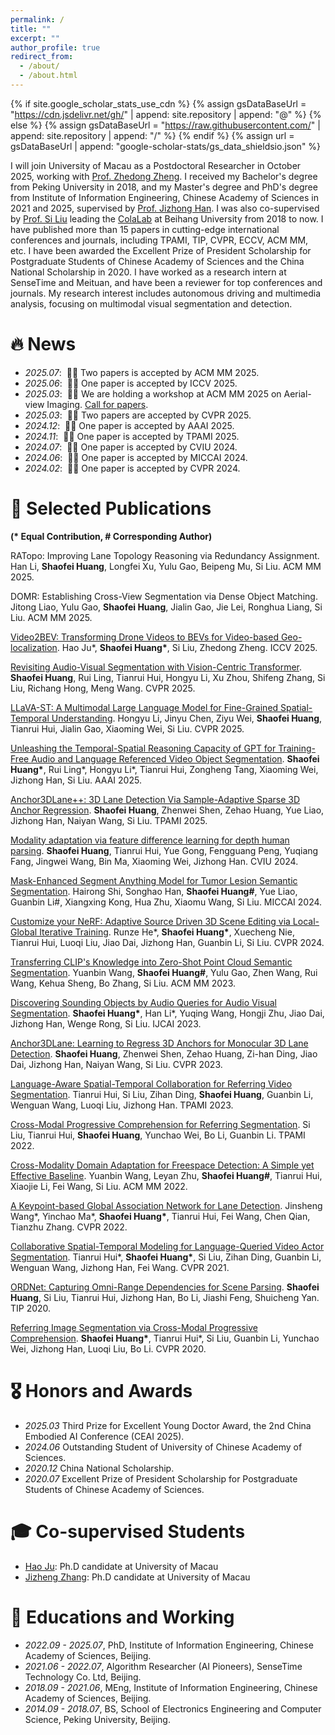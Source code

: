 ```yaml
---
permalink: /
title: ""
excerpt: ""
author_profile: true
redirect_from: 
  - /about/
  - /about.html
---
```


{% if site.google_scholar_stats_use_cdn %}
{% assign gsDataBaseUrl = "https://cdn.jsdelivr.net/gh/" | append: site.repository | append: "@" %}
{% else %}
{% assign gsDataBaseUrl = "https://raw.githubusercontent.com/" | append: site.repository | append: "/" %}
{% endif %}
{% assign url = gsDataBaseUrl | append: "google-scholar-stats/gs_data_shieldsio.json" %}

<span class='anchor' id='about-me'></span>
I will join University of Macau as a Postdoctoral Researcher in October 2025, working with [Prof. Zhedong Zheng](https://www.zdzheng.xyz/). I received my Bachelor's degree from Peking University in 2018, and my Master's degree and PhD's degree from Institute of Information Engineering, Chinese Academy of Sciences in 2021 and 2025, supervised by [Prof. Jizhong Han](https://people.ucas.ac.cn/~hjz). I was also co-supervised by [Prof. Si Liu](https://scholar.google.com/citations?user=-QtVtNEAAAAJ) leading the [ColaLab](https://www.colalab.net/) at Beihang University from 2018 to now. I have published more than 15 papers in cutting-edge international conferences and journals, including TPAMI, TIP, CVPR, ECCV, ACM MM, etc. I have been awarded the Excellent Prize of President Scholarship for Postgraduate Students of Chinese Academy of Sciences and the China National Scholarship in 2020. I have worked as a research intern at SenseTime and Meituan, and have been a reviewer for top conferences and journals. My research interest includes autonomous driving and multimedia analysis, focusing on multimodal visual segmentation and detection.

# 🔥 News
- *2025.07*: &nbsp;🎉🎉 Two papers is accepted by ACM MM 2025.
- *2025.06*: &nbsp;🎉🎉 One paper is accepted by ICCV 2025.
- *2025.03*: &nbsp;🎉🎉 We are holding a workshop at ACM MM 2025 on Aerial-view Imaging. [Call for papers](https://www.zdzheng.xyz/ACMMM2025Workshop-UAV/).
- *2025.03*: &nbsp;🎉🎉 Two papers are accepted by CVPR 2025.
- *2024.12*: &nbsp;🎉🎉 One paper is accepted by AAAI 2025.
- *2024.11*: &nbsp;🎉🎉 One paper is accepted by TPAMI 2025.
- *2024.07*: &nbsp;🎉🎉 One paper is accepted by CVIU 2024.
- *2024.06*: &nbsp;🎉🎉 One paper is accepted by MICCAI 2024.
- *2024.02*: &nbsp;🎉🎉 One paper is accepted by CVPR 2024.

# 📝 Selected Publications
**(\* Equal Contribution, \# Corresponding Author)**

RATopo: Improving Lane Topology Reasoning via Redundancy Assignment. Han Li, **Shaofei Huang**, Longfei Xu, Yulu Gao, Beipeng Mu, Si Liu. ACM MM 2025.

DOMR: Establishing Cross-View Segmentation via Dense Object Matching. Jitong Liao, Yulu Gao, **Shaofei Huang**, Jialin Gao, Jie Lei, Ronghua Liang, Si Liu. ACM MM 2025.

[Video2BEV: Transforming Drone Videos to BEVs for Video-based Geo-localization](https://arxiv.org/pdf/2411.13610). Hao Ju\*, **Shaofei Huang\***, Si Liu, Zhedong Zheng. ICCV 2025.

[Revisiting Audio-Visual Segmentation with Vision-Centric Transformer](https://openaccess.thecvf.com/content/CVPR2025/papers/Huang_Revisiting_Audio-Visual_Segmentation_with_Vision-Centric_Transformer_CVPR_2025_paper.pdf). **Shaofei Huang**, Rui Ling, Tianrui Hui, Hongyu Li, Xu Zhou, Shifeng Zhang, Si Liu, Richang Hong, Meng Wang. CVPR 2025.

[LLaVA-ST: A Multimodal Large Language Model for Fine-Grained Spatial-Temporal Understanding](https://arxiv.org/abs/2501.08282). Hongyu Li, Jinyu Chen, Ziyu Wei, **Shaofei Huang**, Tianrui Hui, Jialin Gao, Xiaoming Wei, Si Liu. CVPR 2025.

[Unleashing the Temporal-Spatial Reasoning Capacity of GPT for Training-Free Audio and Language Referenced Video Object Segmentation](https://arxiv.org/pdf/2408.15876). **Shaofei Huang\***, Rui Ling\*, Hongyu Li\*, Tianrui Hui, Zongheng Tang, Xiaoming Wei, Jizhong Han, Si Liu. AAAI 2025.

[Anchor3DLane++: 3D Lane Detection Via Sample-Adaptive Sparse 3D Anchor Regression](https://ieeexplore.ieee.org/document/10771714). **Shaofei Huang**, Zhenwei Shen, Zehao Huang, Yue Liao, Jizhong Han, Naiyan Wang, Si Liu. TPAMI 2025.

[Modality adaptation via feature difference learning for depth human parsing](https://www.sciencedirect.com/science/article/pii/S1077314224001516). **Shaofei Huang**, Tianrui Hui, Yue Gong, Fengguang Peng, Yuqiang Fang, Jingwei Wang, Bin Ma, Xiaoming Wei, Jizhong Han. CVIU 2024.

[Mask-Enhanced Segment Anything Model for Tumor Lesion Semantic Segmentation](https://arxiv.org/pdf/2403.05912). Hairong Shi, Songhao Han, **Shaofei Huang\#**, Yue Liao, Guanbin Li\#, Xiangxing Kong, Hua Zhu, Xiaomu Wang, Si Liu. MICCAI 2024.

[Customize your NeRF: Adaptive Source Driven 3D Scene Editing via Local-Global Iterative Training](https://arxiv.org/pdf/2312.01663). Runze He\*, **Shaofei Huang\***, Xuecheng Nie, Tianrui Hui, Luoqi Liu, Jiao Dai, Jizhong Han, Guanbin Li, Si Liu. CVPR 2024.

[Transferring CLIP's Knowledge into Zero-Shot Point Cloud Semantic Segmentation](https://arxiv.org/pdf/2312.07221). Yuanbin Wang, **Shaofei Huang\#**, Yulu Gao, Zhen Wang, Rui Wang, Kehua Sheng, Bo Zhang, Si Liu. ACM MM 2023.

[Discovering Sounding Objects by Audio Queries for Audio Visual Segmentation](https://arxiv.org/pdf/2309.09501). **Shaofei Huang\***, Han Li\*, Yuqing Wang, Hongji Zhu, Jiao Dai, Jizhong Han, Wenge Rong, Si Liu. IJCAI 2023.

[Anchor3DLane: Learning to Regress 3D Anchors for Monocular 3D Lane Detection](https://arxiv.org/pdf/2301.02371). **Shaofei Huang**, Zhenwei Shen, Zehao Huang, Zi-han Ding, Jiao Dai, Jizhong Han, Naiyan Wang, Si Liu. CVPR 2023.

[Language-Aware Spatial-Temporal Collaboration for Referring Video Segmentation](https://ieeexplore.ieee.org/document/10013778). Tianrui Hui, Si Liu, Zihan Ding, **Shaofei Huang**, Guanbin Li, Wenguan Wang, Luoqi Liu, Jizhong Han. TPAMI 2023.

[Cross-Modal Progressive Comprehension for Referring Segmentation](https://arxiv.org/pdf/2105.07175). Si Liu, Tianrui Hui, **Shaofei Huang**, Yunchao Wei, Bo Li, Guanbin Li. TPAMI 2022.

[Cross-Modality Domain Adaptation for Freespace Detection: A Simple yet Effective Baseline](https://arxiv.org/pdf/2210.02991). Yuanbin Wang, Leyan Zhu, **Shaofei Huang\#**, Tianrui Hui, Xiaojie Li, Fei Wang, Si Liu. ACM MM 2022.

[A Keypoint-based Global Association Network for Lane Detection](https://arxiv.org/pdf/2204.07335). Jinsheng Wang\*, Yinchao Ma\*, **Shaofei Huang\***, Tianrui Hui, Fei Wang, Chen Qian, Tianzhu Zhang. CVPR 2022.

[Collaborative Spatial-Temporal Modeling for Language-Queried Video Actor Segmentation](https://arxiv.org/pdf/2105.06818). Tianrui Hui\*, **Shaofei Huang\***, Si Liu, Zihan Ding, Guanbin Li, Wenguan Wang, Jizhong Han, Fei Wang. CVPR 2021.

[ORDNet: Capturing Omni-Range Dependencies for Scene Parsing](https://arxiv.org/pdf/2101.03929). **Shaofei Huang**, Si Liu, Tianrui Hui, Jizhong Han, Bo Li, Jiashi Feng, Shuicheng Yan. TIP 2020.

[Referring Image Segmentation via Cross-Modal Progressive Comprehension](https://arxiv.org/pdf/2010.00514). **Shaofei Huang\***, Tianrui Hui\*, Si Liu, Guanbin Li, Yunchao Wei, Jizhong Han, Luoqi Liu, Bo Li. CVPR 2020.

# 🎖 Honors and Awards
- *2025.03* Third Prize for Excellent Young Doctor Award, the 2nd China Embodied AI Conference (CEAI 2025).
- *2024.06* Outstanding Student of University of Chinese Academy of Sciences.
- *2020.12* China National Scholarship.
- *2020.07* Excellent Prize of President Scholarship for Postgraduate Students of Chinese Academy of Sciences.

# 🎓 Co-supervised Students
- [Hao Ju](https://haodot.github.io/): Ph.D candidate at University of Macau
- [Jizheng Zhang](https://www.jizhengzhang.top/): Ph.D candidate at University of Macau

# 📖 Educations and Working
- *2022.09 - 2025.07*, PhD, Institute of Information Engineering, Chinese Academy of Sciences, Beijing.
- *2021.06 - 2022.07*, Algorithm Researcher (AI Pioneers), SenseTime Technology Co. Ltd, Beijing.
- *2018.09 - 2021.06*, MEng, Institute of Information Engineering, Chinese Academy of Sciences, Beijing.
- *2014.09 - 2018.07*, BS, School of Electronics Engineering and Computer Science, Peking University, Beijing.